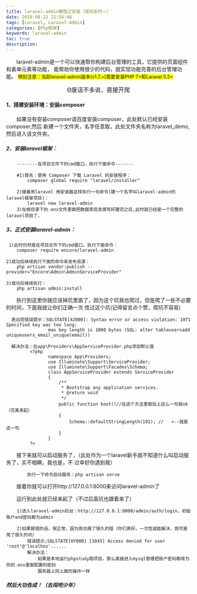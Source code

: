 ```yaml
---
title: laravel-admin教程之安装（爬坑系列一）
date: 2019-08-22 22:54:48
tags: [Laravel, Laravel-Admin]
categories: [Php框架]
keywords: laravel-admin
toc: true
description: 
---
```


&emsp;&emsp;laravel-admin是一个可以快速帮你构建后台管理的工具，它提供的页面组件和表单元素等功能，
能帮助你使用很少的代码，就实现功能完善的后台管理功能。
<span style="font-size:0.8rem; background:yellow;">
    特别注意：当前laravel-admin版本(v1.7.+)需要安装PHP 7+和Laravel 5.5+
</span>


<font style="text-align:center;font-size:1rem;text-align:center;">
    <center>Θ废话不多说，直接开爬</center>
</font>

#### 1、搭建安装环境：安装composer
&emsp;&emsp;如果没有安装composer请百度安装composer，此处默认已经安装composer,然后
新建一个文件夹，名字任意取，此处文件夹名称为laravel_demo,然后进入该文件夹。
##### 2、安装laravel框架：
        --------在项目文件下的cmd窗口，执行下面命令-------

        #1)首先：使用 Composer 下载 Laravel 的安装程序：
            composer global require "laravel/installer"

        2)接着用laravel 用安装器这样执行一句命令(建一个名字叫laravel-admin的laravel框架项目)：
            laravel new laravel-admin
        3)在根目录下的.env文件里面把数据库信息填写好建完之后,此时就已经是一个完整的laravel项目了，
        
##### 3、正式安装laravel-admin：

     1)此时仍然是在项目文件下的cmd窗口，执行下面命令：
        composer require encore/laravel-admin
        
    2)成功后继续执行下面的命令来发布资源：
        php artisan vendor:publish --provider="Encore\Admin\AdminServiceProvider"
        
    3)成功后继续执行：
        php artisan admin:install
        
&emsp;&emsp;执行到这里你就应该掉坑里面了，因为这个坑我也爬过，但是爬了一些不必要的时间，下面我就让你们正确一次
性过这个坑(记得留言点个赞，爬坑不容易)
           
      若出现错误提示：SQLSTATE[42000]: Syntax error or access violation: 1071 Specified key was too long;
                    max key length is 1000 bytes (SQL: alter tableusersadd uniqueusers_email_unique(email))       
      
      解决办法：在app\Providers\AppServiceProvider.php添加默认值
             <?php
                    namespace App\Providers;
                    use Illuminate\Support\ServiceProvider;
                    use Illuminate\Support\Facades\Schema;
                    class AppServiceProvider extends ServiceProvider
                    {
                        /**
                         * Bootstrap any application services.
                         * @return void
                         */
                        public function boot()//在这个方法里面加上这么一句就ok（完美来起）
                        {
                            Schema::defaultStringLength(191); //   <--就是这一句
                        }
                    }
             ?>
&emsp;&emsp;接下来就可以启动服务了，（此处作为一个laravel新手就不知道什么叫启动服务了，实不相瞒，我也是，不
过幸好你遇到我）
        
            执行一下命令启动服务：php artisan serve
&emsp;&emsp;接着你就可以打开http://127.0.0.1:8000来访问laravel-admin了

&emsp;&emsp;运行到此处就已经来起了（不过后面坑也跟着来了）

        1)进入laravel-admin后台：http://127.0.0.1:8000/admin/auth/login，初始账户and密码都为admin
        
        2)如果报错的话，很正常，因为我也报了很久的错（你们真好，一次性就能解决，我可是爬了很久的坑）
            错误提示;SQLSTATE[HY000] [1045] Access denied for user 'root'@'localhos'......
            解决办法：
                如果是本地运行phpstudy跑项目，那么直接进入mysql管理把账户密码都改为你的.env里面配置的密码
                服务器上同上面的操作一样
##### 然后大功告成！（去闯吧少年）


        

    
 
